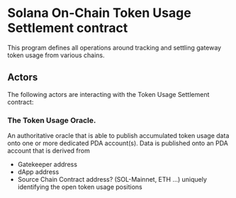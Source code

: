 # Solana On-Chain Token Usage Settlement contract

This program defines all operations around tracking and settling gateway token usage from
various chains.

## Actors
The following actors are interacting with the Token Usage Settlement contract:

### The Token Usage Oracle.
An authoritative oracle that is able to publish accumulated token usage data onto 
one or more dedicated PDA account(s). 
Data is published onto an PDA account that is derived from
- Gatekeeper address
- dApp address
- Source Chain Contract address? (SOL-Mainnet, ETH ...)
uniquely identifying the open token usage positions 

